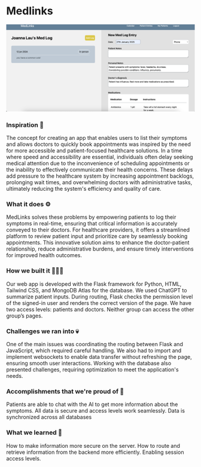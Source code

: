 # Medlinks
![med logs page](assets/Image.png)

### Inspiration 🧠
The concept for creating an app that enables users to list their symptoms and allows doctors to quickly book appointments was inspired by the need for more accessible and patient-focused healthcare solutions. In a time where speed and accessibility are essential, individuals often delay seeking medical attention due to the inconvenience of scheduling appointments or the inability to effectively communicate their health concerns. These delays add pressure to the healthcare system by increasing appointment backlogs, prolonging wait times, and overwhelming doctors with administrative tasks, ultimately reducing the system's efficiency and quality of care. 

### What it does ⚙️
MedLinks solves these problems by empowering patients to log their symptoms in real-time, ensuring that critical information is accurately conveyed to their doctors. For healthcare providers, it offers a streamlined platform to review patient input and prioritize care by seamlessly booking appointments. This innovative solution aims to enhance the doctor-patient relationship, reduce administrative burdens, and ensure timely interventions for improved health outcomes.

### How we built it 👷‍♀️🔧
Our web app is developed with the Flask framework for Python, HTML, Tailwind CSS, and MongoDB Atlas for the database. We used ChatGPT to summarize patient inputs.
During routing, Flask checks the permission level of the signed-in user and renders the correct version of the page. We have two access levels: patients and doctors. Neither group can access the other group’s pages.

### Challenges we ran into 💀
One of the main issues was coordinating the routing between Flask and JavaScript, which required careful handling. We also had to import and implement websockets to enable data transfer without refreshing the page, ensuring smooth user interactions. Working with the database also presented challenges, requiring optimization to meet the application's needs.

### Accomplishments that we're proud of 🎉
Patients are able to chat with the AI to get more information about the symptoms.
All data is secure and access levels work seamlessly.
Data is synchronized across all databases

### What we learned 📝 
How to make information more secure on the server. How to route and retrieve information from the backend more efficiently. Enabling session access levels.
